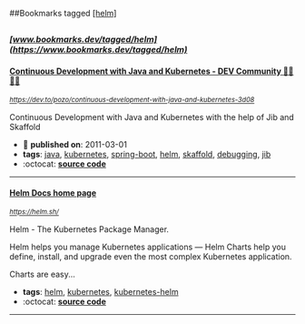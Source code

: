 ##Bookmarks tagged [[helm]](https://www.bookmarks.dev?q=[helm])

_<sup><sup>[www.bookmarks.dev/tagged/helm](https://www.bookmarks.dev/tagged/helm)</sup></sup>_
---
#### [Continuous Development with Java and Kubernetes - DEV Community 👩‍💻👨‍💻](https://dev.to/pozo/continuous-development-with-java-and-kubernetes-3d08)
_<sup>https://dev.to/pozo/continuous-development-with-java-and-kubernetes-3d08</sup>_

Continuous Development with Java and Kubernetes with the help of Jib and Skaffold
* :calendar: **published on**: 2011-03-01
* **tags**: [java](../tagged/java.md), [kubernetes](../tagged/kubernetes.md), [spring-boot](../tagged/spring-boot.md), [helm](../tagged/helm.md), [skaffold](../tagged/skaffold.md), [debugging](../tagged/debugging.md), [jib](../tagged/jib.md)
* :octocat: **[source code](https://github.com/Pozo/continuous-java-kubernetes)**
---
#### [Helm Docs home page](https://helm.sh/)
_<sup>https://helm.sh/</sup>_

Helm - The Kubernetes Package Manager.

Helm helps you manage Kubernetes applications — Helm Charts help you define, install, and upgrade even the most complex Kubernetes application.

Charts are easy...
* **tags**: [helm](../tagged/helm.md), [kubernetes](../tagged/kubernetes.md), [kubernetes-helm](../tagged/kubernetes-helm.md)
* :octocat: **[source code](https://github.com/helm/helm)**
---
